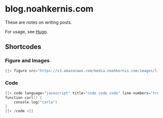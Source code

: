 # blog.noahkernis.com

These are notes on writing posts. 

For usage, see [Hugo](https://gohugo.io/).

## Shortcodes

### Figure and Images

```go
{{< figure src="https://s3.amazonaws.com/media.noahkernis.com/images/life_is_weird.gif" alt="description of image" caption="[ title ]" >}}
```

### Code

```go
{{< code language="javascript" title="code code code" line-numbers="true">}}
function carl() {
	console.log("carla")
}
{{< /code >}}
```